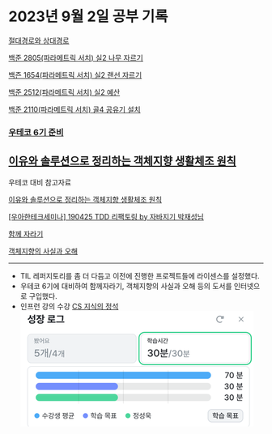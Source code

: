 # 2023년 9월 2일 공부 기록

[절대경로와 상대경로](../../../기타/절대경로와_상대경로.md)

[백준 2805(파라메트릭 서치) 실2 나무 자르기](../../../Algorithm/SolvedProblem/파라메트릭서치/2805/2805.md)

[백즌 1654(파라메트릭 서치) 실2 랜선 자르기](../../../Algorithm/SolvedProblem/파라메트릭서치/1654/1654.md)

[백준 2512(파라메트릭 서치) 실2 예산](../../../Algorithm/SolvedProblem/파라메트릭서치/2512/2512.md)

[백준 2110(파라메트릭 서치) 골4 공유기 설치](../../../Algorithm/SolvedProblem/파라메트릭서치/2110/2110.md)

### [우테코 6기 준비](../../../우아한테크코스/우테코_6기_준비/우테코_6기_준비.md)

[이유와 솔루션으로 정리하는 객체지향 생활체조 원칙](../../../OOP/이유와_솔루션으로_정리하는_객체지향_생활체조_원칙.md)
---

우테코 대비 참고자료

[이유와 솔루션으로 정리하는 객체지향 생활체조 원칙](https://hudi.blog/thoughtworks-anthology-object-calisthenics/)

[[우아한테크세미나] 190425 TDD 리팩토링 by 자바지기 박재성님](https://www.youtube.com/watch?v=bIeqAlmNRrA)

[함께 자라기](https://www.yes24.com/Product/Goods/67350256)

[객체지향의 사실과 오해](https://www.yes24.com/Product/Goods/18249021)

---
- TIL 레퍼지토리를 좀 더 다듬고 이전에 진행한 프로젝트들에 라이센스를 설정했다.
- 우테코 6기에 대비하여 함께자라기, 객체지향의 사실과 오해 등의 도서를 인터넷으로 구입했다.
- 인프런 강의 수강 [CS 지식의 정석 ](https://www.inflearn.com/course/%EA%B0%9C%EB%B0%9C%EC%9E%90-%EB%A9%B4%EC%A0%91-cs-%ED%8A%B9%EA%B0%95/dashboard)
![img.png](../../../!!!Resources/img/img.png)